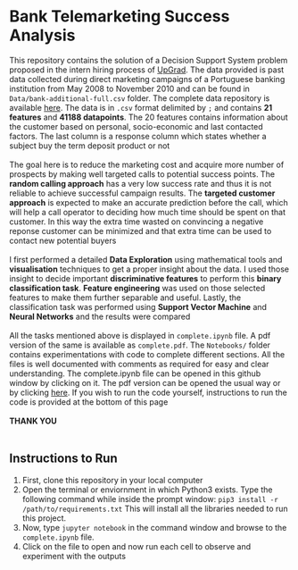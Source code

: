 # Bank Telemarketing Success Analysis

This repository contains the solution of a Decision Support System problem proposed in the intern hiring process of [UpGrad](https://www.upgrad.com). The data provided is past data collected during direct marketing campaigns of a Portuguese banking institution from May 2008 to November 2010 and can be found in `Data/bank-additional-full.csv` folder. The complete data repository is available [here](https://archive.ics.uci.edu/ml/datasets/Bank+Marketing). The data is in `.csv` format delimited by `;` and contains **21 features** and **41188 datapoints**. The 20 features contains information about the customer based on personal, socio-economic and last contacted factors. The last column is a response column which states whether a subject buy the term deposit product or not
<br /><br />
The goal here is to reduce the marketing cost and acquire more number of prospects by making well targeted calls to potential success points. The **random calling approach** has a very low success rate and thus it is not reliable to achieve successful campaign results. The **targeted customer approach** is expected to make an accurate prediction before the call, which will help a call operator to deciding how much time should be spent on that customer. In this way the extra time wasted on convincing a negative reponse customer can be minimized and that extra time can be used to contact new potential buyers
<br /><br />
I first performed a detailed **Data Exploration** using mathematical tools and **visualisation** techniques to get a proper insight about the data. I used those insight to decide important **discriminative features** to perform this **binary classification task**. **Feature engineering** was used on those selected features to make them further separable and useful. Lastly, the classification task was performed using **Support Vector Machine** and **Neural Networks** and the results were compared
<br /><br />
All the tasks mentioned above is displayed in `complete.ipynb` file. A pdf version of the same is available as `complete.pdf`. The `Notebooks/` folder contains experimentations with code to complete different sections. All the files is well documented with comments as required for easy and clear understanding. The complete.ipynb file can be opened in this github window by clicking on it. The pdf version can be opened the usual way or by clicking [here](). If you wish to run the code yourself, instructions to run the code is provided at the bottom of this page
<br /><br />
**THANK YOU**
<br /><br />

## Instructions to Run

1. First, clone this repository in your local computer<br />
2. Open the terminal or enviornment in which Python3 exists. Type the following command while inside the prompt window: ``pip3 install -r /path/to/requirements.txt`` This will install all the libraries needed to run this project.<br />
3. Now, type `jupyter notebook` in the command window and browse to the `complete.ipynb` file.<br />
4. Click on the file to open and now run each cell to observe and experiment with the outputs